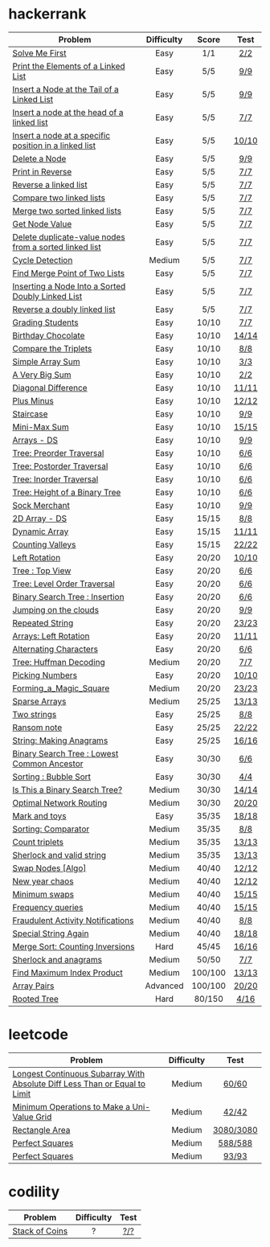 # hackerrank

| Problem                                                                           | Difficulty    | Score   | Test |
| --------------------------------------------------------------------------------- |:-------------:|:-------:|:----:|
| [Solve Me First](https://www.hackerrank.com/challenges/solve-me-first)            | Easy          | 1/1   | [2/2](https://github.com/thaihuynhxyz/challenges/tree/master/src/hacker_rank/algorithms/warmup/solve_me_first)  |
| [Print the Elements of a Linked List](https://www.hackerrank.com/challenges/print-the-elements-of-a-linked-list)            | Easy          | 5/5     | [9/9](https://github.com/thaihuynhxyz/challenges/tree/master/src/hacker_rank/data_structures/linked_lists/print_the_elements_of_a_linked_list)  |
| [Insert a Node at the Tail of a Linked List](https://www.hackerrank.com/challenges/insert-a-node-at-the-tail-of-a-linked-list)            | Easy          | 5/5     | [9/9](https://github.com/thaihuynhxyz/challenges/tree/master/src/hacker_rank/data_structures/linked_lists/insert_a_node_at_the_tail_of_a_linked_list)  |
| [Insert a node at the head of a linked list](https://www.hackerrank.com/challenges/insert-a-node-at-the-head-of-a-linked-list)            | Easy          | 5/5     | [7/7](https://github.com/thaihuynhxyz/challenges/tree/master/src/hacker_rank/data_structures/linked_lists/insert_a_node_at_the_head_of_a_linked_list)  |
| [Insert a node at a specific position in a linked list](https://hackerrank.com/challenges/insert-a-node-at-a-specific-position-in-a-linked-list)            | Easy          | 5/5     | [10/10](https://github.com/thaihuynhxyz/challenges/tree/master/src/hacker_rank/data_structures/linked_lists/insert_a_node_at_a_specific_position_in_a_linked_list)  |
| [Delete a Node](https://hackerrank.com/challenges/delete-a-node-from-a-linked-list)            | Easy          | 5/5     | [9/9](https://github.com/thaihuynhxyz/challenges/tree/master/src/hacker_rank/data_structures/linked_lists/delete_a_node)  |
| [Print in Reverse](https://www.hackerrank.com/challenges/print-the-elements-of-a-linked-list-in-reverse)            | Easy          | 5/5     | [7/7](https://github.com/thaihuynhxyz/challenges/tree/master/src/hacker_rank/data_structures/linked_lists/print_in_reverse)  |
| [Reverse a linked list](https://www.hackerrank.com/challenges/reverse-a-linked-list)            | Easy          | 5/5     | [7/7](https://github.com/thaihuynhxyz/challenges/tree/master/src/hacker_rank/data_structures/linked_lists/reverse_a_linked_list)  |
| [Compare two linked lists](https://www.hackerrank.com/challenges/compare-two-linked-lists)            | Easy          | 5/5     | [7/7](https://github.com/thaihuynhxyz/challenges/tree/master/src/hacker_rank/data_structures/linked_lists/compare_two_linked_lists)  |
| [Merge two sorted linked lists](https://www.hackerrank.com/challenges/merge-two-sorted-linked-lists)            | Easy          | 5/5     | [7/7](https://github.com/thaihuynhxyz/challenges/tree/master/src/hacker_rank/data_structures/linked_lists/merge_two_sorted_linked_lists)  |
| [Get Node Value](https://www.hackerrank.com/challenges/get-the-value-of-the-node-at-a-specific-position-from-the-tail)            | Easy          | 5/5     | [7/7](https://github.com/thaihuynhxyz/challenges/tree/master/src/hacker_rank/data_structures/linked_lists/get_node_value)  |
| [Delete duplicate-value nodes from a sorted linked list](https://www.hackerrank.com/challenges/delete-duplicate-value-nodes-from-a-sorted-linked-list)            | Easy          | 5/5     | [7/7](https://github.com/thaihuynhxyz/challenges/tree/master/src/hacker_rank/data_structures/linked_lists/delete_duplicate_value_nodes_from_a_sorted_linked_list)  |
| [Cycle Detection](https://www.hackerrank.com/challenges/detect-whether-a-linked-list-contains-a-cycle)            | Medium          | 5/5     | [7/7](https://github.com/thaihuynhxyz/challenges/tree/master/src/hacker_rank/data_structures/linked_lists/cycle_detection)  |
| [Find Merge Point of Two Lists](https://www.hackerrank.com/challenges/find-the-merge-point-of-two-joined-linked-lists)            | Easy          | 5/5     | [7/7](https://github.com/thaihuynhxyz/challenges/tree/master/src/hacker_rank/data_structures/linked_lists/find_merge_point_of_two_lists)  |
| [Inserting a Node Into a Sorted Doubly Linked List](https://www.hackerrank.com/challenges/insert-a-node-into-a-sorted-doubly-linked-list)            | Easy          | 5/5     | [7/7](https://github.com/thaihuynhxyz/challenges/tree/master/src/hacker_rank/data_structures/linked_lists/inserting_a_node_into_a_sorted_doubly_linked_list)  |
| [Reverse a doubly linked list](https://www.hackerrank.com/challenges/reverse-a-doubly-linked-list)            | Easy          | 5/5     | [7/7](https://github.com/thaihuynhxyz/challenges/tree/master/src/hacker_rank/data_structures/linked_lists/reverse_a_doubly_linked_list)  |
| [Grading Students](https://www.hackerrank.com/challenges/grading)                 | Easy          | 10/10   | [7/7](https://github.com/thaihuynhxyz/challenges/tree/master/src/hacker_rank/algorithms/implementation/grading_students)  |
| [Birthday Chocolate](https://www.hackerrank.com/challenges/the-birthday-bar)      | Easy          | 10/10   | [14/14](https://github.com/thaihuynhxyz/challenges/tree/master/src/hacker_rank/algorithms/implementation/birthday_chocolate)  |
| [Compare the Triplets](https://www.hackerrank.com/challenges/compare-the-triplets)         | Easy          | 10/10   | [8/8](https://github.com/thaihuynhxyz/challenges/tree/master/src/hacker_rank/algorithms/warmup/compare_the_triplets)  |
| [Simple Array Sum](https://www.hackerrank.com/challenges/simple-array-sum)        | Easy          | 10/10   | [3/3](https://github.com/thaihuynhxyz/challenges/tree/master/src/hacker_rank/algorithms/warmup/simple_array_sum)  |
| [A Very Big Sum](https://www.hackerrank.com/challenges/a-very-big-sum)            | Easy          | 10/10   | [2/2](https://github.com/thaihuynhxyz/challenges/tree/master/src/hacker_rank/algorithms/warmup/a_very_big_sum)  |
| [Diagonal Difference](https://www.hackerrank.com/challenges/diagonal-difference)  | Easy          | 10/10   | [11/11](https://github.com/thaihuynhxyz/challenges/tree/master/src/hacker_rank/algorithms/warmup/diagonal_difference)  |
| [Plus Minus](https://www.hackerrank.com/challenges/plus-minus)                    | Easy          | 10/10   | [12/12](https://github.com/thaihuynhxyz/challenges/tree/master/src/hacker_rank/algorithms/warmup/plus_minus) |
| [Staircase](https://www.hackerrank.com/challenges/staircase)                      | Easy          | 10/10   | [9/9](https://github.com/thaihuynhxyz/challenges/tree/master/src/hacker_rank/algorithms/warmup/staircase)  |
| [Mini-Max Sum](https://www.hackerrank.com/challenges/mini-max-sum)                | Easy          | 10/10   | [15/15](https://github.com/thaihuynhxyz/challenges/tree/master/src/hacker_rank/algorithms/warmup/mini_max_sum) |
| [Arrays - DS](https://www.hackerrank.com/challenges/arrays-ds)                    | Easy          | 10/10   | [9/9](https://github.com/thaihuynhxyz/challenges/tree/master/src/hacker_rank/data_structures/arrays/arrays_ds)  |
| [Tree: Preorder Traversal](https://www.hackerrank.com/challenges/tree-preorder-traversal)            | Easy          | 10/10   | [6/6](https://github.com/thaihuynhxyz/challenges/tree/master/src/hacker_rank/data_structures/tree/tree_preorder_traversal)  |
| [Tree: Postorder Traversal](https://www.hackerrank.com/challenges/tree-postorder-traversal)            | Easy          | 10/10   | [6/6](https://github.com/thaihuynhxyz/challenges/tree/master/src/hacker_rank/data_structures/tree/tree_postorder_traversal)  |
| [Tree: Inorder Traversal](https://www.hackerrank.com/challenges/tree-inorder-traversal)            | Easy          | 10/10   | [6/6](https://github.com/thaihuynhxyz/challenges/tree/master/src/hacker_rank/data_structures/tree/tree_inorder_traversal)  |
| [Tree: Height of a Binary Tree](https://www.hackerrank.com/challenges/tree-height-of-a-binary-tree)            | Easy          | 10/10   | [6/6](https://github.com/thaihuynhxyz/challenges/tree/master/src/hacker_rank/data_structures/tree/tree_height_of_a_binary_tree)  |
| [Sock Merchant](https://www.hackerrank.com/challenges/sock-merchant)            | Easy          | 10/10   | [9/9](https://github.com/thaihuynhxyz/challenges/tree/master/src/hacker_rank/sock_merchant)  |
| [2D Array - DS](https://www.hackerrank.com/challenges/2d-array)                   | Easy          | 15/15   | [8/8](https://github.com/thaihuynhxyz/challenges/tree/master/src/hacker_rank/data_structures/arrays/2d_array_ds)  |
| [Dynamic Array](https://www.hackerrank.com/challenges/dynamic-array)              | Easy          | 15/15   | [11/11](https://github.com/thaihuynhxyz/challenges/tree/master/src/hacker_rank/data_structures/arrays/dynamic_array) |
| [Counting Valleys](https://www.hackerrank.com/challenges/counting-valleys)              | Easy          | 15/15   | [22/22](https://github.com/thaihuynhxyz/challenges/tree/master/src/hacker_rank/data_structures/arrays/dynamic_array) |
| [Left Rotation](https://www.hackerrank.com/challenges/array-left-rotation)        | Easy          | 20/20   | [10/10](https://github.com/thaihuynhxyz/challenges/tree/master/src/hacker_rank/counting_valleys) |
| [Tree : Top View](https://www.hackerrank.com/challenges/tree-top-view)            | Easy          | 20/20   | [6/6](https://github.com/thaihuynhxyz/challenges/tree/master/src/hacker_rank/data_structures/tree/tree_top_view)  |
| [Tree: Level Order Traversal](https://www.hackerrank.com/challenges/tree-level-order-traversal)    | Easy          | 20/20   | [6/6](https://github.com/thaihuynhxyz/challenges/tree/master/src/hacker_rank/data_structures/tree/tree_level_order_traversal)  |
| [Binary Search Tree : Insertion](https://www.hackerrank.com/challenges/binary-search-tree-insertion)    | Easy          | 20/20   | [6/6](https://github.com/thaihuynhxyz/challenges/tree/master/src/hacker_rank/data_structures/tree/binary_search_tree_insertion)  |
| [Jumping on the clouds](https://www.hackerrank.com/challenges/jumping-on-the-clouds)    | Easy          | 20/20   | [9/9](https://github.com/thaihuynhxyz/challenges/tree/master/src/hacker_rank/jumping_on_the_clouds)  |
| [Repeated String](https://www.hackerrank.com/challenges/repeated-string)    | Easy          | 20/20   | [23/23](https://github.com/thaihuynhxyz/challenges/tree/master/src/hacker_rank/repeated_string)  |
| [Arrays: Left Rotation](https://www.hackerrank.com/challenges/ctci-array-left-rotation)    | Easy          | 20/20   | [11/11](https://github.com/thaihuynhxyz/challenges/tree/master/src/hacker_rank/array_left_rotation)  |
| [Alternating Characters](https://www.hackerrank.com/challenges/alternating-characters)            | Easy          | 20/20   | [6/6](https://github.com/thaihuynhxyz/challenges/tree/master/src/hacker_rank/interview/strings/alternating_characters)  |
| [Tree: Huffman Decoding](https://www.hackerrank.com/challenges/tree-huffman-decoding)    | Medium          | 20/20   | [7/7](https://github.com/thaihuynhxyz/challenges/tree/master/src/hacker_rank/data_structures/tree/tree_huffman_decoding)  |
| [Picking Numbers](https://www.hackerrank.com/challenges/picking-numbers/problem)  | Easy          | 20/20   | [10/10](https://github.com/thaihuynhxyz/challenges/tree/master/src/hacker_rank/algorithms/implementation/picking_numbers) |
| [Forming_a_Magic_Square](https://www.hackerrank.com/challenges/magic-square-forming/problem)              | Medium        | 20/20   | [23/23](https://github.com/thaihuynhxyz/challenges/tree/master/src/hacker_rank/algorithms/implementation/forming_a_magic_square) |
| [Sparse Arrays](https://www.hackerrank.com/challenges/sparse-arrays)              | Medium        | 25/25   | [13/13](https://github.com/thaihuynhxyz/challenges/tree/master/src/hacker_rank/data_structures/arrays/sparse_arrays) |
| [Two strings](https://www.hackerrank.com/challenges/two-strings)              | Easy        | 25/25   | [8/8](https://github.com/thaihuynhxyz/challenges/tree/master/src/hacker_rank/two_strings) |
| [Ransom note](https://www.hackerrank.com/challenges/ctci-ransom-note)              | Easy        | 25/25   | [22/22](https://github.com/thaihuynhxyz/challenges/tree/master/src/hacker_rank/ransom_note) |
| [String: Making Anagrams](https://www.hackerrank.com/challenges/ctci-making-anagrams)              | Easy        | 25/25   | [16/16](https://github.com/thaihuynhxyz/challenges/tree/master/src/hacker_rank/interview/strings/making_anagrams) |
| [Binary Search Tree : Lowest Common Ancestor](https://www.hackerrank.com/challenges/binary-search-tree-lowest-common-ancestor)    | Easy          | 30/30   | [6/6](https://github.com/thaihuynhxyz/challenges/tree/master/src/hacker_rank/data_structures/tree/binary_search_tree_lowest_common_ancestor)  |
| [Sorting : Bubble Sort](https://www.hackerrank.com/challenges/ctci-bubble-sort)    | Easy          | 30/30   | [4/4](https://github.com/thaihuynhxyz/challenges/tree/master/src/hacker_rank/bubble_sort)  |
| [Is This a Binary Search Tree?](https://www.hackerrank.com/challenges/is-binary-search-tree)        | Medium        | 30/30   | [14/14](https://github.com/thaihuynhxyz/challenges/tree/master/src/hacker_rank/data_structures/tree/is_this_a_binary_search_tree) |
| [Optimal Network Routing](https://www.hackerrank.com/contests/hack-the-interview-iv-apac/challenges/optimal-path-1)        | Medium        | 30/30   | [20/20](https://github.com/thaihuynhxyz/challenges/tree/master/src/hacker_rank/all_contests/optimal_network_routing) |
| [Mark and toys](https://www.hackerrank.com/challenges/mark-and-toys)        | Easy        | 35/35   | [18/18](https://github.com/thaihuynhxyz/challenges/tree/master/src/hacker_rank/mark_and_toys) |
| [Sorting: Comparator](https://www.hackerrank.com/challenges/ctci-comparator-sorting)        | Medium        | 35/35   | [8/8](https://github.com/thaihuynhxyz/challenges/tree/master/src/hacker_rank/comparator_sorting) |
| [Count triplets](https://www.hackerrank.com/challenges/count-triplets-1)        | Medium        | 35/35   | [13/13](https://github.com/thaihuynhxyz/challenges/tree/master/src/hacker_rank/count_triplets) |
| [Sherlock and valid string](https://www.hackerrank.com/challenges/sherlock-and-valid-string)        | Medium        | 35/35   | [13/13](https://github.com/thaihuynhxyz/challenges/tree/master/src/hacker_rank/interview/strings/sherlock_and_valid_string) |
| [Swap Nodes [Algo]](https://www.hackerrank.com/challenges/swap-nodes-algo)        | Medium        | 40/40   | [12/12](https://github.com/thaihuynhxyz/challenges/tree/master/src/hacker_rank/data_structures/tree/swap_nodes_algo) |
| [New year chaos](https://www.hackerrank.com/challenges/new-year-chaos)        | Medium        | 40/40   | [12/12](https://github.com/thaihuynhxyz/challenges/tree/master/src/hacker_rank/new_year_chaos) |
| [Minimum swaps](https://www.hackerrank.com/challenges/minimum-swaps-2)        | Medium        | 40/40   | [15/15](https://github.com/thaihuynhxyz/challenges/tree/master/src/hacker_rank/minimum_swaps) |
| [Frequency queries](https://www.hackerrank.com/challenges/frequency-queries)        | Medium        | 40/40   | [15/15](https://github.com/thaihuynhxyz/challenges/tree/master/src/hacker_rank/frequency_queries) |
| [Fraudulent Activity Notifications](https://www.hackerrank.com/challenges/fraudulent-activity-notifications)        | Medium        | 40/40   | [8/8](https://github.com/thaihuynhxyz/challenges/tree/master/src/hacker_rank/fraudulent_activity_notifications) |
| [Special String Again](https://www.hackerrank.com/challenges/special-palindrome-again)        | Medium        | 40/40   | [18/18](https://github.com/thaihuynhxyz/challenges/tree/master/src/hacker_rank/interview/strings/special_palindrome_again) |
| [Merge Sort: Counting Inversions](https://www.hackerrank.com/challenges/ctci-merge-sort)        | Hard        | 45/45   | [16/16](https://github.com/thaihuynhxyz/challenges/tree/master/src/hacker_rank/merge_sort_counting_inversions) |
| [Sherlock and anagrams](https://www.hackerrank.com/challenges/sherlock-and-anagrams)        | Medium        | 50/50   | [7/7](https://github.com/thaihuynhxyz/challenges/tree/master/src/hacker_rank/sherlock_and_anagrams) |
| [Find Maximum Index Product](https://www.hackerrank.com/challenges/find-maximum-index-product)          | Medium      | 100/100 | [13/13](https://github.com/thaihuynhxyz/challenges/tree/master/src/hacker_rank/data_structures/advanced/find_maximum_index_product) |
| [Array Pairs](https://www.hackerrank.com/challenges/array-pairs)                  | Advanced      | 100/100 | [20/20](https://github.com/thaihuynhxyz/challenges/tree/master/src/hacker_rank/data_structures/tree/array_pairs) |
| [Rooted Tree](https://www.hackerrank.com/challenges/rooted-tree)                  | Hard          | 80/150  | [4/16](https://github.com/thaihuynhxyz/challenges/tree/master/src/hacker_rank/data_structures/advanced/rooted_tree) |

# leetcode
| Problem                                                                           | Difficulty    | Test |
| --------------------------------------------------------------------------------- |:-------------:|:----:|
| [Longest Continuous Subarray With Absolute Diff Less Than or Equal to Limit](https://leetcode.com/problems/longest-continuous-subarray-with-absolute-diff-less-than-or-equal-to-limit/)            | Medium          | [60/60](https://github.com/thaihuynhxyz/challenges/tree/master/src/leet_code/longest_continuous_subarray_with_absolute_diff_less_than_or_equal_to_limit)  |
| [Minimum Operations to Make a Uni-Value Grid](https://leetcode.com/contest/weekly-contest-262/problems/minimum-operations-to-make-a-uni-value-grid/)            | Medium          | [42/42](https://github.com/thaihuynhxyz/challenges/tree/master/src/leet_code/minimum_operations_to_make_a_uni_value_grid)  |
| [Rectangle Area](https://leetcode.com/problems/rectangle-area/)            | Medium          | [3080/3080](https://github.com/thaihuynhxyz/challenges/tree/master/src/leet_code/rectangle_area)  |
| [Perfect Squares](https://leetcode.com/problems/perfect-squares/)            | Medium          | [588/588](https://github.com/thaihuynhxyz/challenges/tree/master/src/leet_code/perfect_squares)  |
| [Perfect Squares](https://leetcode.com/problems/flip-string-to-monotone-increasing/)            | Medium          | [93/93](https://github.com/thaihuynhxyz/challenges/tree/master/src/leet_code/flip_string_to_monotone_increasing)  |

# codility
| Problem                                                                           | Difficulty    | Test |
| --------------------------------------------------------------------------------- |:-------------:|:----:|
| [Stack of Coins](https://app.codility.com/programmers/challenges/spooktober_2021/)|       ?       | [?/?](https://github.com/thaihuynhxyz/challenges/tree/master/src/codility/spooktober/stack_of_coins)  |